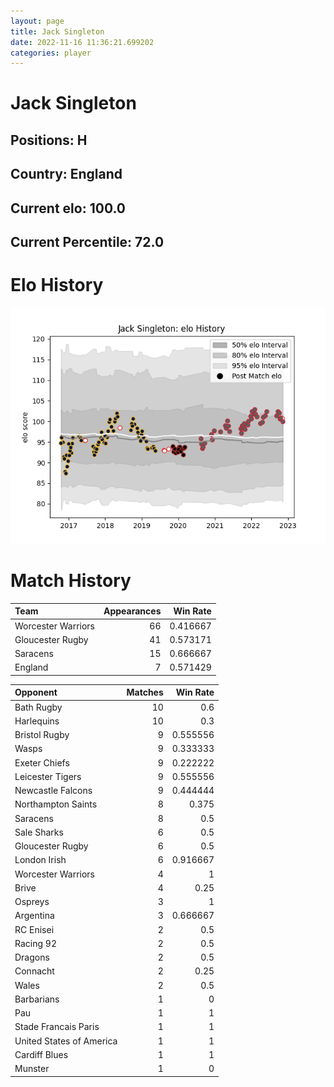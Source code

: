 ```yaml
---  
layout: page  
title: Jack Singleton  
date: 2022-11-16 11:36:21.699202  
categories: player  
---
```

# Jack Singleton

## Positions: H

## Country: England

## Current elo: 100.0

## Current Percentile: 72.0

# Elo History


![elo history](history_JackSingleton.png)
# Match History


| Team               |   Appearances |   Win Rate |
|:-------------------|--------------:|-----------:|
| Worcester Warriors |            66 |   0.416667 |
| Gloucester Rugby   |            41 |   0.573171 |
| Saracens           |            15 |   0.666667 |
| England            |             7 |   0.571429 |

| Opponent                 |   Matches |   Win Rate |
|:-------------------------|----------:|-----------:|
| Bath Rugby               |        10 |   0.6      |
| Harlequins               |        10 |   0.3      |
| Bristol Rugby            |         9 |   0.555556 |
| Wasps                    |         9 |   0.333333 |
| Exeter Chiefs            |         9 |   0.222222 |
| Leicester Tigers         |         9 |   0.555556 |
| Newcastle Falcons        |         9 |   0.444444 |
| Northampton Saints       |         8 |   0.375    |
| Saracens                 |         8 |   0.5      |
| Sale Sharks              |         6 |   0.5      |
| Gloucester Rugby         |         6 |   0.5      |
| London Irish             |         6 |   0.916667 |
| Worcester Warriors       |         4 |   1        |
| Brive                    |         4 |   0.25     |
| Ospreys                  |         3 |   1        |
| Argentina                |         3 |   0.666667 |
| RC Enisei                |         2 |   0.5      |
| Racing 92                |         2 |   0.5      |
| Dragons                  |         2 |   0.5      |
| Connacht                 |         2 |   0.25     |
| Wales                    |         2 |   0.5      |
| Barbarians               |         1 |   0        |
| Pau                      |         1 |   1        |
| Stade Francais Paris     |         1 |   1        |
| United States of America |         1 |   1        |
| Cardiff Blues            |         1 |   1        |
| Munster                  |         1 |   0        |